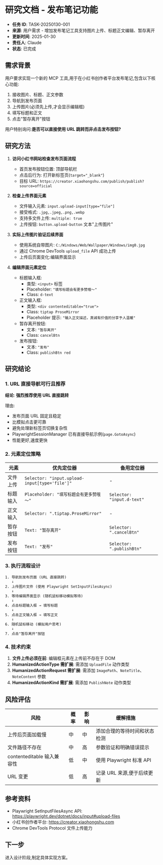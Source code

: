 # 研究文档 - 发布笔记功能

- **任务 ID**: TASK-20250130-001
- **来源**: 用户需求 - 增加发布笔记工具支持图片上传、标题正文编辑、暂存离开
- **更新时间**: 2025-01-30
- **责任人**: Claude
- **状态**: 已完成

## 需求背景

用户要求实现一个新的 MCP 工具,用于在小红书创作者平台发布笔记,包含以下核心功能:
1. 接收图片、标题、正文参数
2. 导航到发布页面
3. 上传图片(必须先上传,才会显示编辑框)
4. 填写标题和正文
5. 点击"暂存离开"按钮

用户特别询问:**是否可以直接使用 URL 跳转而非点击发布按钮?**

## 研究方法

1. **访问小红书网站检查发布页面流程**
   - 首页发布按钮位置: 顶部导航栏
   - 点击后行为: 打开新标签页(`target="_blank"`)
   - 目标 URL: `https://creator.xiaohongshu.com/publish/publish?source=official`

2. **检查上传界面元素**
   - 文件输入元素: `input.upload-input[type="file"]`
   - 接受格式: `.jpg,.jpeg,.png,.webp`
   - 支持多文件上传: `multiple: true`
   - 上传按钮: `button.upload-button` 文本"上传图片"

3. **实际上传图片验证后续界面**
   - 使用系统自带图片: `C:/Windows/Web/Wallpaper/Windows/img0.jpg`
   - 通过 Chrome DevTools `upload_file` API 成功上传
   - 上传后页面变化:编辑界面显示

4. **编辑界面元素定位**
   - 标题输入框:
     - 类型: `<input>` 标签
     - Placeholder: `"填写标题会有更多赞哦～"`
     - Class: `d-text`
   - 正文输入框:
     - 类型: `<div contenteditable="true">`
     - Class: `tiptap ProseMirror`
     - Placeholder 提示: `"输入正文描述，真诚有价值的分享予人温暖"`
   - 暂存离开按钮:
     - 文本: `"暂存离开"`
     - Class: `cancelBtn`
   - 发布按钮:
     - 文本: `"发布"`
     - Class: `publishBtn red`

## 研究结论

### 1. URL 直接导航可行且推荐

**结论**: **强烈推荐使用 URL 直接跳转**

理由:
- 发布页面 URL 固定且稳定
- 比模拟点击更可靠
- 避免处理新标签页切换复杂性
- PlaywrightSessionManager 已有直接导航示例(`page.GotoAsync`)
- 性能更好,速度更快

### 2. 元素定位策略

| 元素 | 优先定位器 | 备用定位器 |
|------|-----------|-----------|
| 文件上传 | `Selector: "input.upload-input[type='file']"` | - |
| 标题输入 | `Placeholder: "填写标题会有更多赞哦～"` | `Selector: "input.d-text"` |
| 正文输入 | `Selector: ".tiptap.ProseMirror"` | - |
| 暂存按钮 | `Text: "暂存离开"` | `Selector: ".cancelBtn"` |
| 发布按钮 | `Text: "发布"` | `Selector: ".publishBtn"` |

### 3. 执行流程设计

```
1. 导航到发布页面 (URL 直接跳转)
   ↓
2. 上传图片文件 (使用 Playwright SetInputFilesAsync)
   ↓
3. 等待编辑界面显示 (随机鼠标移动模拟等待)
   ↓
4. 点击标题输入框 → 填写标题
   ↓
5. 点击正文输入框 → 填写正文
   ↓
6. 随机鼠标移动 (模拟用户思考)
   ↓
7. 点击"暂存离开"按钮
```

### 4. 技术约束

1. **文件上传必须在前**: 编辑框元素在上传前不存在于 DOM
2. **HumanizedActionType 需扩展**: 需添加 `UploadFile` 动作类型
3. **HumanizedActionRequest 需扩展**: 需添加 `ImagePath`、`NoteTitle`、`NoteContent` 参数
4. **HumanizedActionKind 需扩展**: 需添加 `PublishNote` 动作类型

## 风险评估

| 风险 | 概率 | 影响 | 缓解措施 |
|------|------|------|----------|
| 上传后页面加载慢 | 中 | 中 | 添加合理的等待时间和状态检测 |
| 文件路径不存在 | 中 | 高 | 参数验证和明确错误提示 |
| contenteditable 输入兼容性 | 低 | 中 | 使用 Playwright 标准 API |
| URL 变更 | 低 | 高 | 记录 URL 来源,便于后续更新 |

## 参考资料

- Playwright SetInputFilesAsync API: https://playwright.dev/dotnet/docs/input#upload-files
- 小红书创作者平台: https://creator.xiaohongshu.com
- Chrome DevTools Protocol 文件上传能力

## 下一步

进入设计阶段,制定具体实现方案。